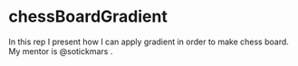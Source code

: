 # chessBoardGradient
In this rep I present how I can apply gradient in order to make chess board. My mentor is @sotickmars .
